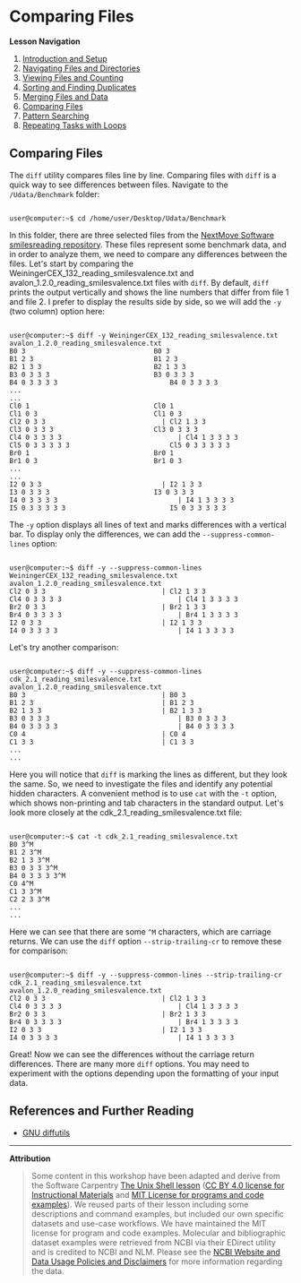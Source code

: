 # Comparing Files

**Lesson Navigation**

1. [Introduction and Setup](https://github.com/vfscalfani/UALIB_Workshops/blob/master/02_Unix_fall_2020/01_Unix_Introduction.md)
2. [Navigating Files and Directories](https://github.com/vfscalfani/UALIB_Workshops/blob/master/02_Unix_fall_2020/02_Unix_Navigating.md)
3. [Viewing Files and Counting](https://github.com/vfscalfani/UALIB_Workshops/blob/master/02_Unix_fall_2020/03_Unix_Viewing_Counting.md)
4. [Sorting and Finding Duplicates](https://github.com/vfscalfani/UALIB_Workshops/blob/master/02_Unix_fall_2020/04_Unix_Sorting_Duplicates.md)
5. [Merging Files and Data](https://github.com/vfscalfani/UALIB_Workshops/blob/master/02_Unix_fall_2020/05_Unix_Merging.md)
6. [Comparing Files](https://github.com/vfscalfani/UALIB_Workshops/blob/master/02_Unix_fall_2020/06_Unix_Comparing.md)
7. [Pattern Searching](https://github.com/vfscalfani/UALIB_Workshops/blob/master/02_Unix_fall_2020/07_Unix_Patterns.md)
8. [Repeating Tasks with Loops](https://github.com/vfscalfani/UALIB_Workshops/blob/master/02_Unix_fall_2020/08_Unix_Loops.md)

## Comparing Files

The `diff` utility compares files line by line. Comparing files with `diff` is a quick way to see differences between files. Navigate to the `/Udata/Benchmark` folder:


```console

user@computer:~$ cd /home/user/Desktop/Udata/Benchmark

```

In this folder, there are three selected files from the [NextMove Software smilesreading repository](https://github.com/nextmovesoftware/smilesreading). These files represent some benchmark data, and in order to analyze them, we need to compare any differences between the files. Let's start by comparing the WeiningerCEX_132_reading_smilesvalence.txt and avalon_1.2.0_reading_smilesvalence.txt files with `diff`. By default, `diff` prints the output vertically and shows the line numbers that differ from file 1 and file 2. I prefer to display the results side by side, so we will add the `-y` (two column) option here:

```console

user@computer:~$ diff -y WeiningerCEX_132_reading_smilesvalence.txt avalon_1.2.0_reading_smilesvalence.txt 
B0 3								B0 3
B1 2 3								B1 2 3
B2 1 3 3							B2 1 3 3
B3 0 3 3 3							B3 0 3 3 3
B4 0 3 3 3 3							B4 0 3 3 3 3
...
...
Cl0 1								Cl0 1
Cl1 0 3								Cl1 0 3
Cl2 0 3 3						      |	Cl2 1 3 3
Cl3 0 3 3 3							Cl3 0 3 3 3
Cl4 0 3 3 3 3						      |	Cl4 1 3 3 3 3
Cl5 0 3 3 3 3 3							Cl5 0 3 3 3 3 3
Br0 1								Br0 1
Br1 0 3								Br1 0 3
...
...
I2 0 3 3						      |	I2 1 3 3
I3 0 3 3 3							I3 0 3 3 3
I4 0 3 3 3 3						      |	I4 1 3 3 3 3
I5 0 3 3 3 3 3							I5 0 3 3 3 3 3

```

The `-y` option displays all lines of text and marks differences with a vertical bar. To display only the differences, we can add the `--suppress-common-lines` option:

```console

user@computer:~$ diff -y --suppress-common-lines WeiningerCEX_132_reading_smilesvalence.txt avalon_1.2.0_reading_smilesvalence.txt 
Cl2 0 3 3						      |	Cl2 1 3 3
Cl4 0 3 3 3 3						      |	Cl4 1 3 3 3 3
Br2 0 3 3						      |	Br2 1 3 3
Br4 0 3 3 3 3						      |	Br4 1 3 3 3 3
I2 0 3 3						      |	I2 1 3 3
I4 0 3 3 3 3						      |	I4 1 3 3 3 3

```

Let's try another comparison:

```console

user@computer:~$ diff -y --suppress-common-lines cdk_2.1_reading_smilesvalence.txt avalon_1.2.0_reading_smilesvalence.txt 
B0 3    						      |	B0 3
B1 2 3  						      |	B1 2 3
B2 1 3 3						      |	B2 1 3 3
B3 0 3 3 3      					      |	B3 0 3 3 3
B4 0 3 3 3 3    					      |	B4 0 3 3 3 3
C0 4    						      |	C0 4
C1 3 3  						      |	C1 3 3
...
...
```

Here you will notice that `diff` is marking the lines as different, but they look the same. So, we need to investigate the files and identify any potential hidden characters. A convenient method is to use `cat` with the `-t` option, which shows non-printing and tab characters in the standard output. Let's look more closely at the cdk_2.1_reading_smilesvalence.txt file:

```console

user@computer:~$ cat -t cdk_2.1_reading_smilesvalence.txt 
B0 3^M
B1 2 3^M
B2 1 3 3^M
B3 0 3 3 3^M
B4 0 3 3 3 3^M
C0 4^M
C1 3 3^M
C2 2 3 3^M
...
...
```

Here we can see that there are some `^M` characters, which are carriage returns. We can use the `diff` option `--strip-trailing-cr` to remove these for comparison:

```console

user@computer:~$ diff -y --suppress-common-lines --strip-trailing-cr cdk_2.1_reading_smilesvalence.txt avalon_1.2.0_reading_smilesvalence.txt 
Cl2 0 3 3						      |	Cl2 1 3 3
Cl4 0 3 3 3 3						      |	Cl4 1 3 3 3 3
Br2 0 3 3						      |	Br2 1 3 3
Br4 0 3 3 3 3						      |	Br4 1 3 3 3 3
I2 0 3 3						      |	I2 1 3 3
I4 0 3 3 3 3						      |	I4 1 3 3 3 3
```

Great! Now we can see the differences without the carriage return differences. There are many more `diff` options. You may need to experiment with the options depending upon the formatting of your input data. 

## References and Further Reading

* [GNU diffutils](https://www.gnu.org/software/diffutils/manual/diffutils.html)

---

**Attribution**

> Some content in this workshop have been adapted and derive from the Software Carpentry [The Unix Shell lesson](https://software-carpentry.org/lessons/) ([CC BY 4.0 license for Instructional Materials](http://swcarpentry.github.io/shell-novice/LICENSE.html) and [MIT License for programs and code examples](http://swcarpentry.github.io/shell-novice/LICENSE.html)). We reused parts of their lesson including some descriptions and command examples, but included our own specific datasets and use-case workflows. We have maintained the MIT license for program and code examples. Molecular and bibliographic dataset examples were retrieved from NCBI via their EDirect utility and is credited to NCBI and NLM. Please see the [NCBI Website and Data Usage Policies and Disclaimers](https://www.ncbi.nlm.nih.gov/home/about/policies/) for more information regarding the data.

